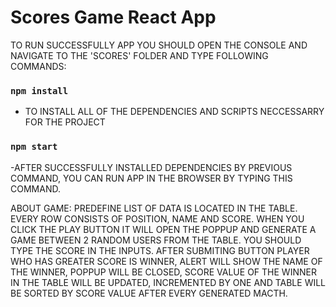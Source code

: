 # Scores Game React App

TO RUN SUCCESSFULLY APP YOU SHOULD OPEN THE  CONSOLE AND NAVIGATE TO THE 'SCORES' FOLDER AND TYPE FOLLOWING COMMANDS:
### `npm install`
- TO INSTALL ALL OF THE DEPENDENCIES AND SCRIPTS NECCESSARRY FOR THE PROJECT
### `npm start`
-AFTER SUCCESSFULLY INSTALLED DEPENDENCIES BY PREVIOUS COMMAND, YOU CAN RUN APP IN THE BROWSER BY TYPING THIS COMMAND.


ABOUT GAME: 
PREDEFINE LIST OF DATA IS LOCATED IN THE TABLE. EVERY ROW CONSISTS OF POSITION, NAME AND SCORE. WHEN YOU CLICK THE PLAY BUTTON IT WILL OPEN THE POPPUP AND GENERATE A GAME BETWEEN 2 RANDOM USERS FROM THE TABLE. YOU SHOULD TYPE THE SCORE IN THE INPUTS. AFTER SUBMITING BUTTON PLAYER WHO HAS GREATER SCORE IS WINNER, ALERT WILL SHOW THE NAME OF THE WINNER, POPPUP WILL BE CLOSED, SCORE VALUE OF THE WINNER IN THE TABLE WILL BE UPDATED, INCREMENTED BY ONE AND TABLE WILL BE SORTED BY SCORE VALUE AFTER EVERY GENERATED MACTH. 
 
